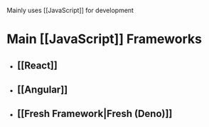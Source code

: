 Mainly uses [[JavaScript]] for development


# Main [[JavaScript]] Frameworks

- ## [[React]]
- ## [[Angular]]
- ## [[Fresh Framework|Fresh (Deno)]]